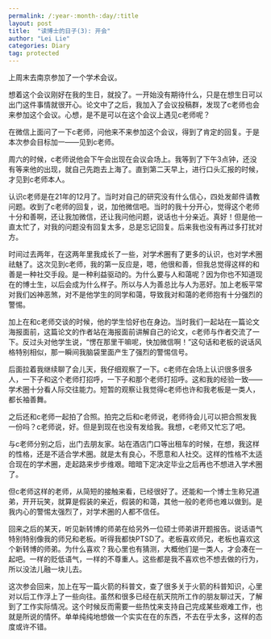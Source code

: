```yaml
---
permalink: /:year-:month-:day/:title
layout: post
title:  "读博士的日子(3): 开会"
author: "Lei Lie"
categories: Diary
tag: protected
---
```


上周末去南京参加了一个学术会议。

想着这个会议刚好在我的生日，就投了。一开始没有期待什么，只是在想生日可以出门这件事情就很开心。论文中了之后，我加入了会议投稿群，发现了c老师也会来参加这个会议。心想，是不是可以在这个会议上遇见c老师呢？

在微信上面问了一下c老师，问他来不来参加这个会议，得到了肯定的回复。于是本次参会目标加一——见到c老师。

周六的时候，c老师说他会下午会出现在会议会场上。我等到了下午3点钟，还没有等来他的出现，就自己先跑去上海了。直到第二天早上，进行口头汇报的时候，才见到c老师本人。

认识c老师是在21年的12月了。当时对自己的研究没有什么信心，四处发邮件请教问题。收到了c老师的回复，说，加他微信吧。当时的我十分开心，觉得这个老师十分和善啊，还让我加微信，还让我问他问题，说话也十分亲近。真好！但是他一直太忙了，对我的问题没有回复太多，总是忘记回复。后来我也没有再过多打扰对方。

时间过去两年，在这两年里我成长了一些，对学术圈有了更多的认识，也对学术圈祛魅了。这次见到c老师，我的第一反应是，嗯，他很和善，但我总觉得这样的和善是一种社交手段。是一种利益驱动的。为什么要与人和蔼呢？因为你也不知道现在的博士生，以后会成为什么样子。所以与人为善总比与人为恶好。加上老板平常对我们凶神恶煞，对不是他学生的同学和蔼，导致我对和蔼的老师抱有十分强烈的警惕。

加上在和c老师交谈的时候，他的学生恰好也在身边。当时我们一起站在一篇论文海报面前，这篇论文的作者站在海报面前讲解自己的论文，c老师与作者交流了一下。反过头对他学生说，“愣在那里干嘛呢，快加微信啊！”这句话和老板的说话风格特别相似，那一瞬间我脑袋里面产生了强烈的警惕信号。

后面拉着我继续聊了会儿天，我仔细观察了一下。c老师在会场上认识很多很多人，一下子和这个老师打招呼，一下子和那个老师打招呼。这和我的经验一致——学术圈十分看人际交往能力。短暂的观察让我觉得c老师也许和我老板是一类人，都长袖善舞。

之后还和c老师一起拍了合照。拍完之后和c老师说，老师待会儿可以把合照发我一份吗？c老师说，好。但是到现在也没有发给我。我想，c老师又忙忘了吧。

与c老师分别之后，出门去朋友家。站在酒店门口等出租车的时候，在想，我这样的性格，还是不适合学术圈。就是太有良心，不愿意和人社交。这样的性格不太适合现在的学术圈，走起路来步步维艰。暗暗下定决定毕业之后再也不想进入学术圈了。

但c老师这样的老师，从简短的接触来看，已经很好了。还能和一个博士生称兄道弟，开开玩笑，就算是假装的亲近，假装的和蔼，其他一般的老师也难以做到。是我内心的警惕太强烈了，对学术圈的人都不信任。

回来之后的某天，听见新转博的师弟在给另外一位硕士师弟讲开题报告。说话语气特别特别像我的师兄和老板。听得我都快PTSD了。老板喜欢师兄，老板也喜欢这个新转博的师弟。为什么喜欢？我心里也有猜测，大概他们是一类人，才会凑在一起吧。一样的贬低语气，一样的不尊重人。这些都是我不喜欢也不想去做的行为，所以没法儿融一块儿去。

这次参会回来，加上在写一篇火箭的科普文，查了很多关于火箭的科普知识，心里对以后工作浮上了一些向往。虽然和很多已经在航天院所工作的朋友聊过天，了解到了工作实际情况。这个时候反而需要一些热忱来支持自己完成某些艰难工作，也就是所说的情怀。单单纯纯地想做一个实实在在的东西，不去在乎太多，这样的态度或许不错。